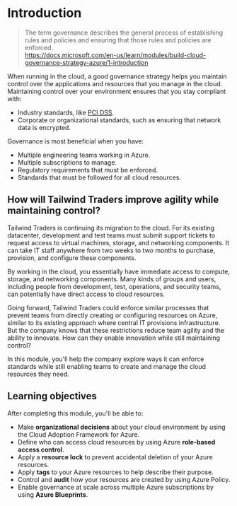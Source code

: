 # Introduction

> The term governance describes the general process of establishing rules and policies and ensuring that those rules and policies are enforced. \
> https://docs.microsoft.com/en-us/learn/modules/build-cloud-governance-strategy-azure/1-introduction

When running in the cloud, a good governance strategy helps you maintain control over the applications and resources that you manage in the cloud. Maintaining control over your environment ensures that you stay compliant with:

- Industry standards, like [PCI DSS](https://docs.microsoft.com/en-us/microsoft-365/compliance/offering-pci-dss).
- Corporate or organizational standards, such as ensuring that network data is encrypted.

Governance is most beneficial when you have:

- Multiple engineering teams working in Azure.
- Multiple subscriptions to manage.
- Regulatory requirements that must be enforced.
- Standards that must be followed for all cloud resources.

## How will Tailwind Traders improve agility while maintaining control?

Tailwind Traders is continuing its migration to the cloud.
For its existing datacenter, development and test teams must submit support tickets to request access to virtual machines, storage, and networking components.
It can take IT staff anywhere from two weeks to two months to purchase, provision, and configure these components.

By working in the cloud, you essentially have immediate access to compute, storage, and networking components.
Many kinds of groups and users, including people from development, test, operations, and security teams, can potentially have direct access to cloud resources.

Going forward, Tailwind Traders could enforce similar processes that prevent teams from directly creating or configuring resources on Azure, similar to its existing approach where central IT provisions infrastructure.
But the company knows that these restrictions reduce team agility and the ability to innovate.
How can they enable innovation while still maintaining control?

In this module, you'll help the company explore ways it can enforce standards while still enabling teams to create and manage the cloud resources they need.

## Learning objectives

After completing this module, you'll be able to:

- Make **organizational decisions** about your cloud environment by using the Cloud Adoption Framework for Azure.
- Define who can access cloud resources by using Azure **role-based access control**.
- Apply a **resource lock** to prevent accidental deletion of your Azure resources.
- Apply **tags** to your Azure resources to help describe their purpose.
- Control and **audit** how your resources are created by using Azure Policy.
- Enable governance at scale across multiple Azure subscriptions by using **Azure Blueprints**.